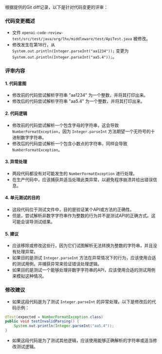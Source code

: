 根据提供的Git diff记录，以下是针对代码变更的评审：

### 代码变更概述
- 文件 `openai-code-review-test/src/test/java/org/lhx/middleware/test/ApiTest.java` 被修改。
- 修改发生在第18行，从 `System.out.println(Integer.parseInt("aa1234"));` 变更为 `System.out.println(Integer.parseInt("aa5.4"));`。

### 评审内容

#### 1. 代码意图
- 修改前的代码尝试解析字符串 "aa1234" 为一个整数，并将其打印出来。
- 修改后的代码尝试解析字符串 "aa5.4" 为一个整数，并将其打印出来。

#### 2. 代码逻辑
- 修改前的代码尝试解析一个包含字母的字符串，这会导致 `NumberFormatException`，因为 `Integer.parseInt` 方法期望一个无符号的十进制数字字符串。
- 修改后的代码尝试解析一个包含小数点的字符串，同样会导致 `NumberFormatException`。

#### 3. 异常处理
- 两段代码都没有对可能发生的 `NumberFormatException` 进行处理。
- 在生产代码中，应该捕获并适当处理此类异常，以避免程序崩溃并给出错误信息。

#### 4. 单元测试的目的
- 这段代码位于测试文件中，目的是验证某个API或方法的正确性。
- 但是，尝试解析非数字字符串作为整数的行为并不是测试API的正确方式。这可能会误导测试结果。

#### 5. 建议
- 应该移除或修改这些行，因为它们试图解析无法转换为整数的字符串，并且没有处理异常。
- 如果目的是测试 `Integer.parseInt` 方法在异常情况下的行为，应该使用合适的测试用例，并捕获异常来验证错误处理逻辑。
- 如果目的是测试一个能够处理非数字字符串的API，应该使用合适的测试用例来模拟这种情况。

### 修改建议
- 如果这段代码是为了测试 `Integer.parseInt` 的异常处理，以下是修改后的代码示例：

```java
@Test(expected = NumberFormatException.class)
public void testInvalidParsing() {
    System.out.println(Integer.parseInt("aa5.4"));
}
```

- 如果这段代码是为了测试其他逻辑，应该使用能够正确解析的字符串或适当修改测试逻辑。